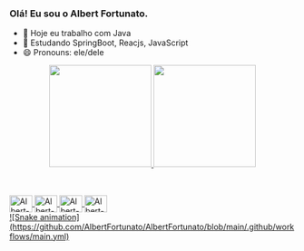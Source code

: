 ### Olá! Eu sou o Albert Fortunato.

- 🔭 Hoje eu trabalho com Java 
- 🌱 Estudando SpringBoot, Reacjs, JavaScript
- 😄 Pronouns: ele/dele

<div align="center">
  <a href="https://github.com/AlbertFortunato">
  <img height="180em" src="https://github-readme-stats.vercel.app/api?username=AlbertFortunato&show_icons=true&theme=dark&include_all_commits=true&count_private=true"/>
  <img height="180em" src="https://github-readme-stats.vercel.app/api/top-langs/?username=AlbertFortunato&layout=compact&langs_count=7&theme=dark"/>
</div>
  
  ##
  
<div style="display: inline_block"><br>
  <img align="center" alt="Albert-Ja" height="30" width="40" src="https://cdn.jsdelivr.net/gh/devicons/devicon/icons/java/java-original-wordmark.svg">
  <img align="center" alt="Albert-Csharp" height="30" width="40" src="https://cdn.jsdelivr.net/gh/devicons/devicon/icons/csharp/csharp-plain.svg">
  <img align="center" alt="Albert-React" height="30" width="40" src="https://cdn.jsdelivr.net/gh/devicons/devicon/icons/react/react-original-wordmark.svg">
  <img align="center" alt="Albert-html" height="30" width="40" src="https://cdn.jsdelivr.net/gh/devicons/devicon/icons/spring/spring-original-wordmark.svg">
  
</div>

  <div>
  ![Snake animation](https://github.com/AlbertFortunato/AlbertFortunato/blob/main/.github/workflows/main.yml)
  </div>
